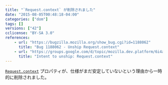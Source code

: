 ```yaml
---
title: "`Request.context` が削除されました"
date: "2015-08-05T00:48:18-04:00"
categories: ["dom"]
tags: []
versions: ["42"]
cclicense: "BY-SA 3.0"
references:
    - url: "https://bugzilla.mozilla.org/show_bug.cgi?id=1188062"
      title: "Bug 1188062 - Unship Request.context"
    - url: "https://groups.google.com/d/topic/mozilla.dev.platform/6i4a8JpJ6Ok/discussion"
      title: "Intent to unship: Request.context"
---
```

[`Request.context`](https://developer.mozilla.org/docs/Web/API/Request/context) プロパティが、仕様がまだ安定していないという理由から一時的に削除されました。
